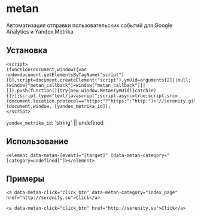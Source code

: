 metan
=====

Автоматизация отправки пользовательских событий для Google Analytics и Yandex.Metrika

## Установка
```
<script>
(function(document,window){var node=document.getElementsByTagName("script")[0],script=document.createElement("script"),ymUid=arguments[2]||null;(window["metan_callback"]=window["metan_callback"]||[]).push(function(){try{new window.Metan(ymUid)}catch(e){}});script.type="text/javascript";script.async=true;script.src=(document.location.protocol=="https:"?"https:":"http:")+"//serenity.github.io/metan/v1/metan.js";node.parentNode.insertBefore(script,node)})
(document,window, [yandex_metrika_id]);
</script>
```

```yandex_metrika_id```: 'string' || undefined

## Использование
```
<element data-metan-[event]="[target]" [data-metan-category="[category=undefined]"]></element>
```
## Примеры
```
<a data-metan-click="click_btn" data-metan-category="index_page" href="http://serenity.su">Click</a>
```
```
<a data-metan-click="click_btn" href="http://serenity.su">Click</a>
```
